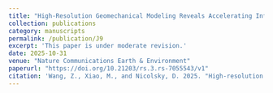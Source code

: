 ```yaml
---
title: "High-Resolution Geomechanical Modeling Reveals Accelerating Infrastructure Risks from Permafrost Degradation in Northern Alaska"
collection: publications
category: manuscripts
permalink: /publication/J9
excerpt: 'This paper is under moderate revision.'
date: 2025-10-31
venue: "Nature Communications Earth & Environment"
paperurl: "https://doi.org/10.21203/rs.3.rs-7055543/v1"
citation: 'Wang, Z., Xiao, M., and Nicolsky, D. 2025. "High-resolution geomechanical modeling reveals accelerating infrastructure risks from permafrost degradation in Northern Alaska." Commun. Earth Environ. Preprint at https://doi.org/10.21203/rs.3.rs-7055543/v1. (under review).'
---
```

